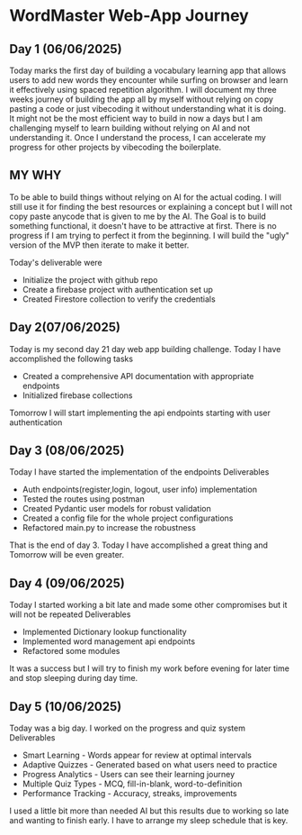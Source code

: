 # WordMaster Web-App Journey
## Day 1 (06/06/2025)
Today marks the first day of building a vocabulary learning app that allows users to add new words they encounter while surfing on browser and learn it effectively using spaced repetition algorithm.
I will document my three weeks journey of building the app all by myself without relying on copy pasting a code or just vibecoding it without understanding what it is doing. It might not be the most efficient way to build in now a days but I am challenging myself to learn building without relying on AI and not understanding it. Once I understand the process, I can accelerate my progress for other projects by vibecoding the boilerplate. 
## MY WHY 
To be able to build things without relying on AI for the actual coding. I will still use it for finding the best resources or explaining a concept but I will not copy paste anycode that is given to me by the AI. The Goal is to build something functional, it doesn't have to be attractive at first. There is no progress if I am trying to perfect it from the beginning. I will build the "ugly" version of the MVP then iterate to make it better.

Today's deliverable were
- Initialize the project with github repo
- Create a firebase project with authentication set up
- Created Firestore collection to verify the credentials
  
## Day 2(07/06/2025)
Today is my second day 21 day web app building challenge. Today I have accomplished the following tasks
- Created a comprehensive API documentation with appropriate endpoints
- Initialized firebase collections 
  
Tomorrow I will start implementing the api endpoints starting with user authentication

## Day 3 (08/06/2025)
Today I have started the implementation of the endpoints
Deliverables
- Auth endpoints(register,login, logout, user info) implementation
- Tested the routes using postman
- Created Pydantic user models for robust validation
- Created a config file for the whole project configurations
- Refactored main.py to increase the robustness
  
That is the end of day 3. Today I have accomplished a great thing and Tomorrow will be even greater.

## Day 4 (09/06/2025)
Today I started working a bit late and made some other compromises but it will not be repeated
Deliverables
- Implemented Dictionary lookup functionality
- Implemented word management api endpoints
- Refactored some modules
  
It was a success but I will try to finish my work before evening for later time and stop sleeping during day time.


## Day 5 (10/06/2025)
Today was a big day. I worked on the progress and quiz system
Deliverables
- Smart Learning - Words appear for review at optimal intervals
- Adaptive Quizzes - Generated based on what users need to practice
- Progress Analytics - Users can see their learning journey
- Multiple Quiz Types - MCQ, fill-in-blank, word-to-definition
- Performance Tracking - Accuracy, streaks, improvements

I used a little bit more than needed AI but this results due to working so late and wanting to finish early. I have to arrange my sleep schedule that is key.
